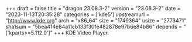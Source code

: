 +++
draft = false
title = "dragon 23.08.3-2"
version = "23.08.3-2"
date = "2023-11-13T20:35:28"
categories = ['kde5']
upstreamurl = "http://www.kde.org"
arch = "x86_64"
size = "1749364"
usize = "2773471"
sha1sum = "5bea414e84a11cb133f30fe482878e97b6e84b86"
depends = "['kparts>=5.112.0']"
+++
KDE Video Player.